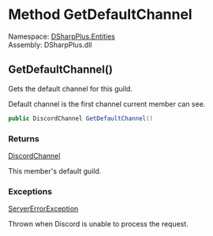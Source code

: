# Method GetDefaultChannel

Namespace: [DSharpPlus.Entities](DSharpPlus.Entities.md)  
Assembly: DSharpPlus.dll

## <a id="DSharpPlus_Entities_DiscordGuild_GetDefaultChannel"></a>GetDefaultChannel\(\)

<p>Gets the default channel for this guild.</p>
<p>Default channel is the first channel current member can see.</p>

```csharp
public DiscordChannel GetDefaultChannel()
```

### Returns

[DiscordChannel](DSharpPlus.Entities.DiscordChannel.md)

This member's default guild.

### Exceptions

[ServerErrorException](DSharpPlus.Exceptions.ServerErrorException.md)

Thrown when Discord is unable to process the request.

